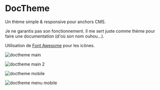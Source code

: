 DocTheme
========

Un thème simple &amp; responsive pour anchors CMS.

Je ne garantis pas son fonctionnement. Il me sert juste comme thème pour faire une documentation (d'où son nom ouhou...).

Utilisation de [Font Awesome](https://fortawesome.github.io/Font-Awesome/) pour les icônes.

![doctheme main](http://sanspseudofix.fr/wp-content/uploads/2014/08/github_Doctheme_main-1024x625.png)

![doctheme main 2](http://sanspseudofix.fr/wp-content/uploads/2014/08/github_DocTheme_main2-1024x626.png)

![doctheme mobile](http://sanspseudofix.fr/wp-content/uploads/2014/08/github_DocTheme_responsive.png)

![doctheme menu mobile](http://sanspseudofix.fr/wp-content/uploads/2014/08/github_DocTheme_responsive_menu.png)
